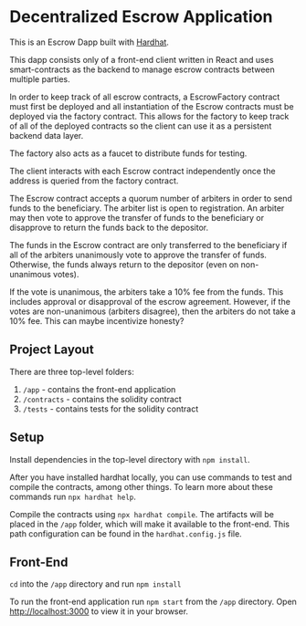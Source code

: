 # Decentralized Escrow Application

This is an Escrow Dapp built with [Hardhat](https://hardhat.org/).

This dapp consists only of a front-end client written in React and uses
smart-contracts as the backend to manage escrow contracts between multiple
parties.

In order to keep track of all escrow contracts, a EscrowFactory contract must
first be deployed and all instantiation of the Escrow contracts must be deployed
via the factory contract. This allows for the factory to keep track of all of
the deployed contracts so the client can use it as a persistent backend 
data layer.

The factory also acts as a faucet to distribute funds for testing.

The client interacts with each Escrow contract independently once the address is
queried from the factory contract.

The Escrow contract accepts a quorum number of arbiters in order to send funds
to the beneficiary. The arbiter list is open to registration. An arbiter may
then vote to approve the transfer of funds to the beneficiary or disapprove to
return the funds back to the depositor.

The funds in the Escrow contract are only transferred to the beneficiary if all
of the arbiters unanimously vote to approve the transfer of funds. Otherwise,
the funds always return to the depositor (even on non-unanimous votes).

If the vote is unanimous, the arbiters take a 10% fee from the funds. This 
includes approval or disapproval of the escrow agreement. However, if the votes
are non-unanimous (arbiters disagree), then the arbiters do not take a 10% fee.
This can maybe incentivize honesty?

## Project Layout

There are three top-level folders:

1. `/app` - contains the front-end application
2. `/contracts` - contains the solidity contract
3. `/tests` - contains tests for the solidity contract

## Setup

Install dependencies in the top-level directory with `npm install`.

After you have installed hardhat locally, you can use commands to test and compile the contracts, among other things. To learn more about these commands run `npx hardhat help`.

Compile the contracts using `npx hardhat compile`. The artifacts will be placed in the `/app` folder, which will make it available to the front-end. This path configuration can be found in the `hardhat.config.js` file.

## Front-End

`cd` into the `/app` directory and run `npm install`

To run the front-end application run `npm start` from the `/app` directory. Open [http://localhost:3000](http://localhost:3000) to view it in your browser.
